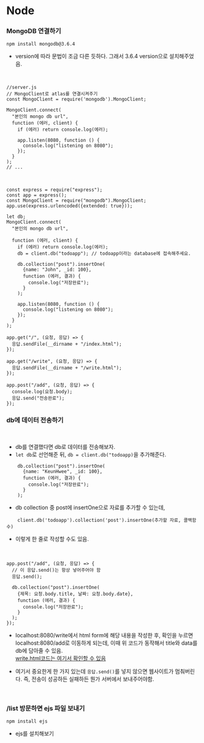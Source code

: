 # Node

### MongoDB 연결하기

```
npm install mongodb@3.6.4
```

- version에 따라 문법이 조금 다른 듯하다. 그래서 3.6.4 version으로 설치해주었음.

<br>

```JS
//server.js
// MongoClient로 atlas를 연결시켜주기
const MongoClient = require('mongodb').MongoClient;

MongoClient.connect(
  "본인의 mongo db url",
  function (에러, client) {
    if (에러) return console.log(에러);

    app.listen(8080, function () {
      console.log("listening on 8080");
    });
  }
);
// ...
```

<br>

```JS
const express = require("express");
const app = express();
const MongoClient = require("mongodb").MongoClient;
app.use(express.urlencoded({extended: true}));

let db;
MongoClient.connect(
  "본인의 mongo db url",

  function (에러, client) {
    if (에러) return console.log(에러);
    db = client.db("todoapp"); // todoapp이라는 database에 접속해주세요.

    db.collection("post").insertOne(
      {name: "John", _id: 100},
      function (에러, 결과) {
        console.log("저장완료");
      }
    );

    app.listen(8080, function () {
      console.log("listening on 8080");
    });
  }
);

app.get("/", (요청, 응답) => {
  응답.sendFile(__dirname + "/index.html");
});

app.get("/write", (요청, 응답) => {
  응답.sendFile(__dirname + "/write.html");
});

app.post("/add", (요청, 응답) => {
  console.log(요청.body);
  응답.send("전송완료");
});

```

### db에 데이터 전송하기

<br>

- db를 연결했다면 db로 데이터를 전송해보자.
- `let db`로 선언해준 뒤, `db = client.db("todoapp)`을 추가해준다.

```JS
    db.collection("post").insertOne(
      {name: "KeunHwee", _id: 100},
      function (에러, 결과) {
        console.log("저장완료");
      }
    );
```

- db collection 중 post에 insertOne으로 자료를 추가할 수 있는데,

```JS
    client.db('todoapp').collection('post').insertOne(추가할 자료, 콜백함수)
```

- 이렇게 한 줄로 작성할 수도 있음.

<br>

```JS
app.post("/add", (요청, 응답) => {
  // 이 응답.send()는 항상 넣어주어야 함
  응답.send();

  db.collection("post").insertOne(
    {제목: 요청.body.title, 날짜: 요청.body.date},
    function (에러, 결과) {
      console.log("저장완료");
    }
  );
});
```

- localhost:8080/write에서 html form에 해당 내용을 작성한 후, 확인을 누르면 localhost:8080/add로 이동하게 되는데, 이때 위 코드가 동작해서 title와 data를 db에 담아줄 수 있음.  
  [write.html코드는 여기서 확인할 수 있음](https://github.com/Geuni620/TIL/blob/main/%5BNode%5D%20Express%20%EA%B0%84%EB%8B%A8%ED%95%9C%20%EB%AC%B8%EB%B2%95%20%EC%A0%95%EB%A6%AC.md)

- 여기서 중요한게 한 가지 있는데 `응답.send()`를 넣지 않으면 웹사이트가 멈춰버린다. 즉, 전송이 성공하든 실패하든 뭔가 서버에서 보내주어야함.

<br>

### /list 방문하면 ejs 파일 보내기

```
npm install ejs
```

- ejs를 설치해보기

###

